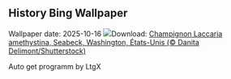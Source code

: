 ## History Bing Wallpaper
Wallpaper date: 2025-10-16
![](https://www.bing.com/th?id=OHR.AmethystLaccaria_FR-CA5987509321_UHD.jpg&w=1000)Download: [Champignon Laccaria amethystina, Seabeck, Washington, États-Unis (© Danita Delimont/Shutterstock)](https://www.bing.com/th?id=OHR.AmethystLaccaria_FR-CA5987509321_UHD.jpg)

Auto get programm by LtgX
